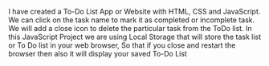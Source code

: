 I have created a To-Do List App or Website with HTML, CSS and JavaScript.
We can click on the task name to mark it as completed or incomplete task. We will add a close icon to delete the particular task from the ToDo list.
In this JavaScript Project we are using Local Storage  that will store the task list or To Do list in your web browser, So that if you close and restart the browser then also it will display your saved To-Do List
